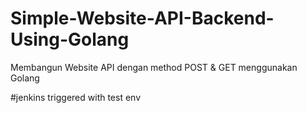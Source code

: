 # Simple-Website-API-Backend-Using-Golang
Membangun Website API dengan method POST &amp; GET menggunakan Golang

#jenkins triggered with test env
